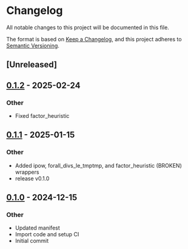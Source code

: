 # Changelog

All notable changes to this project will be documented in this file.

The format is based on [Keep a Changelog](https://keepachangelog.com/en/1.0.0/),
and this project adheres to [Semantic Versioning](https://semver.org/spec/v2.0.0.html).

## [Unreleased]

## [0.1.2](https://github.com/hacatu/nut_sys/compare/v0.1.1...v0.1.2) - 2025-02-24

### Other

- Fixed factor_heuristic

## [0.1.1](https://github.com/hacatu/nut_sys/compare/v0.1.0...v0.1.1) - 2025-01-15

### Other

- Added ipow, forall_divs_le_tmptmp, and factor_heuristic (BROKEN) wrappers
- release v0.1.0

## [0.1.0](https://github.com/hacatu/nut_sys/releases/tag/v0.1.0) - 2024-12-15

### Other

- Updated manifest
- Import code and setup CI
- Initial commit
